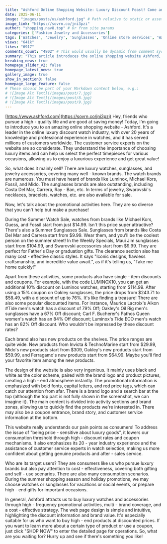```yaml
---
title: "Ashford Online Shopping Website: Luxury Discount Feast! Come and Choose High - cost - effective Goodies!"
date: 2025-06-11
image: "images/posts/us/ashford.jpg" # Path relative to static or assets
image_link: "https://sovrn.co/jni3pzi"
author: "shopping.nav8.top" # Or from site params
categories: ['Fashion Jewelry and Accessories']
tags: ['Watches', 'Jewelry', 'Sunglasses', 'Online store services', 'Watch selection service', 'Customer service', 'Promotion information services', 'Purchase guide service']
views: "641k"
likes: "6917"
comments_count: "4802" # This would usually be dynamic from comment system
summary: "This article introduces the online shopping website Ashford, which is a leader in the luxury discounted watch industry with over 20 years of experience. It sells products from multiple brands, including watches, sunglasses, and jewelry. There are abundant promotional activities, with some having single - item discounts and coupons, and new products are also available. The website is designed with great care, which can lower the consumption threshold, making it suitable for consumers who pursue cost - effectiveness. Hurry up and start shopping."
breaking_news: true   
homepage_slider_v2: false  
homepage_latest_news: true  
gallery_image: true  
show_in_section3: false
homepage_large_feature: false
# These should be part of your Markdown content below, e.g.:
# ![Image Alt Text](/images/post/7.jpg)
# ![Image Alt Text](/images/post/8.jpg)
# ![Image Alt Text](/images/post/9.jpg)
---
```

[https://www.ashford.com](https://sovrn.co/jni3pzi)
Hey, friends who pursue a high - quality life and are good at saving money! Today, I'm going to introduce you to an amazing online shopping website - Ashford. It's a leader in the online luxury discount watch industry, with over 20 years of knowledge and professional experience in watches, and it has served millions of customers worldwide. The customer service experts on the website are so considerate. They understand the importance of choosing luxury items and can help us select the perfect timepieces for various occasions, allowing us to enjoy a luxurious experience and get great value!

So, what does it mainly sell? There are luxury watches, sunglasses, and jewelry accessories, covering many well - known brands. The watch brands are numerous. You must have heard of brands like Luminox, Michael Kors, Fossil, and Mido. The sunglasses brands are also outstanding, including Costa Del Mar, Carrera, Ray - Ban, etc. In terms of jewelry, Swarovski's necklaces, bracelets, watches, etc. are also available for sale.

Now, let's talk about the promotional activities here. They are so diverse that you can't help but make a purchase!

During the Summer Watch Sale, watches from brands like Michael Kors, Guess, and Fossil start from just $14.99. Isn't this price super attractive? There's also a Summer Sunglasses Sale. Sunglasses from brands like Costa Del Mar and Carrera start from $9.99. Wear them, and you'll be the coolest person on the summer street! In the Weekly Specials, Maui Jim sunglasses start from $104.99, and Swarovski accessories start from $9.99. They are perfect for Father's Day or graduation gifts. The clearance section also has many cost - effective classic styles. It says "Iconic designs, flawless craftsmanship, and incredible value await.", as if it's telling us, "Take me home quickly!"

Apart from these activities, some products also have single - item discounts and coupons. For example, with the code LUMINOX10, you can get an additional 10% discount on Luminox watches, starting from $114.99. After using a 15% coupon on Oakley sunglasses, the price drops from $243.71 to $58.49, with a discount of up to 76%. It's like finding a treasure! There are also some popular discounted items. For instance, Maurice Lacroix's Aikon #Tide men's watch has a discount of 79% Off; Oakley's Oil Rig men's sunglasses have a 67% Off discount; Carl F. Bucherer's Pathos Queen women's watch has an 84% Off discount; Luminox's Tide ECO men's watch has an 82% Off discount. Who wouldn't be impressed by these discount rates?

Each brand also has new products on the shelves. The price ranges are quite wide. New products from Invicta & TechnoMarine start from $29.99, Mido's new products start from $309, Oakley's new products start from $59.99, and Ferragamo's new products start from $64.99. Maybe you'll find your favorite item among the new products.

The design of the website is also very ingenious. It mainly uses black and white as the color scheme, paired with the brand logo and product pictures, creating a high - end atmosphere instantly. The promotional information is emphasized with bold fonts, capital letters, and red price tags, which can catch our attention from afar. There is a brand logo and a search bar at the top (although the top part is not fully shown in the screenshot, we can imagine it). The main content is divided into activity sections and brand zones, allowing us to quickly find the products we're interested in. There may also be a coupon entrance, brand story, and customer service information at the bottom.

This website really understands our pain points as consumers! To address the issue of "being price - sensitive about luxury goods", it lowers our consumption threshold through high - discount rates and coupon mechanisms. It also emphasizes its 20 - year industry experience and the assistance of customer service experts in watch selection, making us more confident about getting genuine products and after - sales service.

Who are its target users? They are consumers like us who pursue luxury brands but also pay attention to cost - effectiveness, covering both gifting and self - use scenarios. There are also many consumption scenarios. During the summer shopping season and holiday promotions, we may choose watches or sunglasses for vacations or social events, or prepare high - end gifts for important occasions.

In general, Ashford attracts us to buy luxury watches and accessories through high - frequency promotional activities, multi - brand coverage, and a cost - effective strategy. The web page design is simple and intuitive, highlighting the discount information and brand value. It's especially suitable for us who want to buy high - end products at discounted prices. If you want to learn more about a certain type of product or use a coupon, just click "SHOP NOW" to enter the detailed page for operations. So, what are you waiting for? Hurry up and see if there's something you like! 
